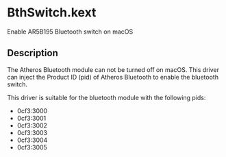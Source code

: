# BthSwitch.kext
Enable AR5B195 Bluetooth switch on macOS

Description
----

The Atheros Bluetooth module can not be turned off on macOS. This driver can inject the Product ID (pid) of Atheros Bluetooth to enable the bluetooth switch.

This driver is suitable for the bluetooth module with the following pids:
 * 0cf3:3000
 * 0cf3:3001
 * 0cf3:3002
 * 0cf3:3003
 * 0cf3:3004
 * 0cf3:3005

